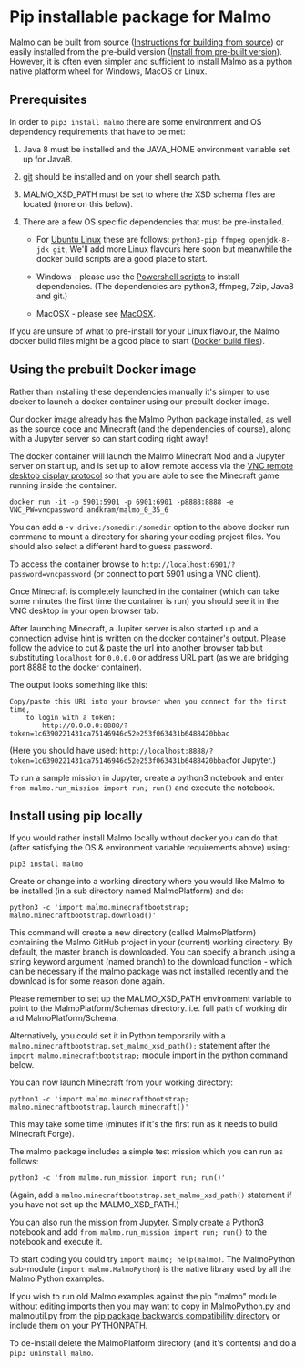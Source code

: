 # Pip installable package for Malmo #

Malmo can be built from source ([Instructions for building from source](https://github.com/Microsoft/malmo/tree/master/doc)) 
or easily installed from the pre-build version 
([Install from pre-built version](https://github.com/Microsoft/malmo/releases)). 
However, it is often even simpler and sufficient to install Malmo as a python native platform wheel for Windows, MacOS or Linux.

## Prerequisites ##

In order to `pip3 install malmo` there are some environment and OS dependency requirements that have to be met:

1.	Java 8 must be installed and the JAVA_HOME environment variable set up for Java8.
2.  [git](https://git-scm.com/) should be installed and on your shell search path.
3.	MALMO_XSD_PATH must be set to where the XSD schema files are located (more on this below).
4.	There are a few OS specific dependencies that must be pre-installed. 

    *	For [Ubuntu Linux](https://github.com/Microsoft/malmo/blob/package/doc/install_linux.md) these are follows:
        `python3-pip ffmpeg openjdk-8-jdk git`,
        We'll add more Linux flavours here soon but meanwhile the docker build scripts are a good place to start.

    *	Windows - please use the [Powershell scripts](https://github.com/Microsoft/malmo/blob/package/doc/install_windows.md) to install dependencies.
        (The dependencies are python3, ffmpeg, 7zip, Java8 and git.)

    *	MacOSX  - please see [MacOSX](https://github.com/Microsoft/malmo/blob/master/doc/install_macosx.md).

If you are unsure of what to pre-install for your Linux flavour,
the Malmo docker build files might be a good place to start
([Docker build files](https://github.com/Microsoft/malmo/tree/master/scripts/docker)).

## Using the prebuilt Docker image ##

Rather than installing these dependencies manually it's simper to use docker to launch a docker container using our prebuilt docker image. 

Our docker image already has the Malmo Python package installed, as well as the source code and Minecraft 
(and the dependencies of course), along with a Jupyter server so can start coding right away!

The docker container will launch the Malmo Minecraft Mod and a Jupyter server on start up,
and is set up to allow remote access via the 
[VNC remote desktop display protocol](https://en.wikipedia.org/wiki/Virtual_Network_Computing) 
so that you are able to see the Minecraft game running inside the container.

```
docker run -it -p 5901:5901 -p 6901:6901 -p8888:8888 -e VNC_PW=vncpassword andkram/malmo_0_35_6
```

You can add a `-v drive:/somedir:/somedir` option to the above docker run command to mount a directory 
for sharing your coding project files. You should also select a different hard to guess password.

To access the container browse to `http://localhost:6901/?password=vncpassword` (or connect to port 5901 using a VNC client).

Once Minecraft is completely launched in the container (which can take some minutes the first time the container is run) 
you should see it in the VNC desktop in your open browser tab.

After launching Minecraft, a Jupiter server is also started up and a connection advise hint is written on the docker container's output.
Please follow the advice to cut & paste the url into another browser tab but substituting `localhost` for `0.0.0.0` or address URL part
(as we are bridging port 8888 to the docker container).

The output looks something like this:

```
Copy/paste this URL into your browser when you connect for the first time,
    to login with a token:
        http://0.0.0.0:8888/?token=1c6390221431ca75146946c52e253f063431b6488420bbac
```
(Here you should have used: `http://localhost:8888/?token=1c6390221431ca75146946c52e253f063431b6488420bbac`for Jupyter.)

To run a sample mission in Jupyter, create a python3 notebook and enter `from malmo.run_mission import run; run()` and execute the notebook.

## Install using pip locally ##

If you would rather install Malmo locally without docker you can do that 
(after satisfying the OS & environment variable requirements above) using:

```
pip3 install malmo
```

Create or change into a working directory where you would like Malmo to be installed (in a sub directory named MalmoPlatform) and do:

```
python3 -c 'import malmo.minecraftbootstrap; malmo.minecraftbootstrap.download()'
```

This command will create a new directory (called MalmoPlatform) containing the Malmo GitHub project in your (current) working directory. By default, the master branch is downloaded. You can specify a branch using a string keyword argument (named branch) to the download function - which can be necessary if the malmo package was not installed recently and the download is for some reason done again.

Please remember to set up the MALMO_XSD_PATH environment variable to point to the MalmoPlatform/Schemas directory. 
i.e. full path of working dir and MalmoPlatform/Schema.

Alternatively, you could set it in Python temporarily with a `malmo.minecraftbootstrap.set_malmo_xsd_path();` statement after the 
`import malmo.minecraftbootstrap;` module import in the python command below.

You can now launch Minecraft from your working directory:

```
python3 -c 'import malmo.minecraftbootstrap; malmo.minecraftbootstrap.launch_minecraft()'
```

This may take some time (minutes if it's the first run as it needs to build Minecraft Forge).

The malmo package includes a simple test mission which you can run as follows:

```
python3 -c 'from malmo.run_mission import run; run()'
```

(Again, add a `malmo.minecraftbootstrap.set_malmo_xsd_path()` statement if you have not set up the MALMO_XSD_PATH.)

You can also run the mission from Jupyter. Simply create a Python3 notebook and 
add `from malmo.run_mission import run; run()` to the notebook and execute it.

To start coding you could try `import malmo; help(malmo)`. 
The MalmoPython sub-module (`import malmo.MalmoPython`) is the native library used by all the Malmo Python examples.

If you wish to run old Malmo examples against the pip "malmo" module without editing imports 
then you may want to copy in MalmoPython.py and malmoutil.py from the
[pip package backwards compatibility directory](https://github.com/Microsoft/malmo/tree/package/scripts/python-wheel/backwards-compatible-imports) or include them on your PYTHONPATH.

To de-install delete the MalmoPlatform directory (and it's contents) and do a `pip3 uninstall malmo`.

